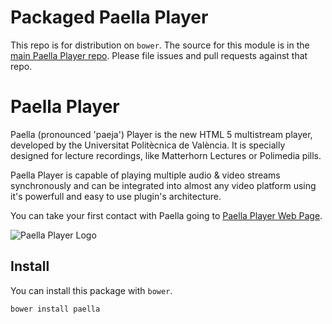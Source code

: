 # Packaged Paella Player

This repo is for distribution on `bower`. The source for this module is in the
[main Paella Player repo](https://github.com/polimediaupv/paella).
Please file issues and pull requests against that repo.

# Paella Player

Paella (pronounced 'paeja') Player is the new HTML 5 multistream player, developed by the Universitat Politècnica de València. It is specially designed for lecture recordings, like Matterhorn Lectures or Polimedia pills.

Paella Player is capable of playing multiple audio & video streams synchronously and can be integrated into almost any video platform using it's powerfull and easy to use plugin's architecture.

You can take your first contact with Paella going to [Paella Player Web Page](http://paellaplayer.upv.es).

![Paella Player Logo](http://paellaplayer.upv.es/resources/logo_paella.png)


## Install

You can install this package with `bower`.

```shell
bower install paella
```

